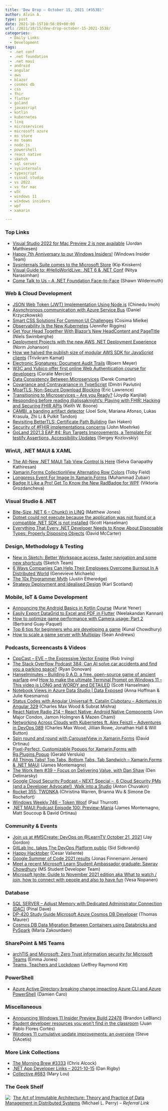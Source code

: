 ```yaml
---
title: 'Dew Drop – October 15, 2021 (#3538)'
author: Alvin A.
type: post
date: 2021-10-15T10:56:09+00:00
url: /2021/10/15/dew-drop-october-15-2021-3538/
categories:
  - Daily Links
  - Development
tags:
  - .net conf
  - .net foundation
  - .net maui
  - android
  - angular
  - aws
  - blazor
  - cosmos db
  - css
  - fhir
  - flutter
  - goland
  - javascript
  - kotlin
  - kubernetes
  - linq
  - microservices
  - microsoft azure
  - ms store
  - ms teams
  - node.js
  - powershell
  - react native
  - sketch
  - sql server
  - sysinternals
  - typescript
  - visual studio
  - vs 2022
  - vs for mac
  - w3c
  - windows 11
  - windows insiders
  - wpf
  - xamarin

---
```

### <a name="top"></a>Top Links

  * <a href="https://devblogs.microsoft.com/visualstudio/visual-studio-2022-for-mac-preview-2-is-now-available/?WT.mc_id=DOP-MVP-4025064" target="_blank" rel="noopener">Visual Studio 2022 for Mac Preview 2 is now available</a> (Jordan Matthiesen)
  * <a href="https://insider.windows.com/en-us/articles/thank-you-to-the-windows-insider-community-for-seven-years-together" target="_blank" rel="noopener">Happy 7th Anniversary to our Windows Insiders!</a> (Windows Insider Team)
  * <a href="http://feedproxy.google.com/~r/winbetadotorg/~3/PK7CiUEq6uw/sysinternals-suite-comes-to-the-microsoft-store" target="_blank" rel="noopener">Sysinternals Suite comes to the Microsoft Store</a> (Kip Kniskern)
  * <a href="https://dev.to/azure/visual-guide-to-helloworldlive-net-6-net-conf-2h74" target="_blank" rel="noopener">Visual Guide to: #HelloWorldLive: .NET 6 & .NET Conf</a> (Nitya Narasimhan)
  * <a href="https://dotnetfoundation.org/blog/2021/10/14/come-talk-to-us-a-net-foundation-face-to-face" target="_blank" rel="noopener">Come Talk to Us &#8211; A .NET Foundation Face-to-Face</a> (Shawn Wildermuth)



### <a name="web"></a>Web & Cloud Development

  * <a href="https://www.telerik.com/blogs/json-web-token-jwt-implementation-using-nodejs" target="_blank" rel="noopener">JSON Web Token (JWT) Implementation Using Node.js</a> (Chinedu Imoh)
  * <a href="https://daniel-krzyczkowski.github.io/Asynchronous-communication-with-Azure-Service-Bus/" target="_blank" rel="noopener">Asynchronous communication with Azure Service Bus</a> (Daniel Krzyczkowski)
  * <a href="https://smashingmagazine.com/2021/10/modern-css-solutions-for-common-problems/" target="_blank" rel="noopener">Smart CSS Solutions For Common UI Challenges</a> (Cosima Mielke)
  * <a href="https://thenewstack.io/observability-is-the-new-kubernetes/" target="_blank" rel="noopener">Observability Is the New Kubernetes</a> (Jennifer Riggins)
  * <a href="https://swimburger.net/blog/dotnet/get-your-head-together-with-blazors-new-headcontent-and-pagetitle" target="_blank" rel="noopener">Get Your Head Together With Blazor’s New HeadContent and PageTitle</a> (Niels Swimberghe)
  * <a href="http://feedproxy.google.com/~r/AwsDeveloperBlog/~3/-GWsmQwhERE/" target="_blank" rel="noopener">Deployment Projects with the new AWS .NET Deployment Experience</a> (Norm Johanson)
  * <a href="http://feedproxy.google.com/~r/AwsDeveloperBlog/~3/VwTzQhCBUIs/" target="_blank" rel="noopener">How we halved the publish size of modular AWS SDK for JavaScript clients</a> (Trivikram Kamat)
  * <a href="https://www.textcontrol.com/blog/2021/10/14/electronic-signatures-document-audit-trails/" target="_blank" rel="noopener">Electronic Signatures: Document Audit Trails</a> (Bjoern Meyer)
  * <a href="https://www.w3.org/blog/news/archives/9282" target="_blank" rel="noopener">W3C and Yubico offer first online Web Authentication course for developers</a> (Coralie Mercier)
  * <a href="https://codeopinion.com/data-consistency-between-microservices/" target="_blank" rel="noopener">Data Consistency Between Microservices</a> (Derek Comartin)
  * <a href="https://dmitripavlutin.com/typescript-covariance-contravariance/" target="_blank" rel="noopener">Covariance and Contravariance in TypeScript</a> (Dmitri Pavlutin)
  * <a href="https://textslashplain.com/2021/10/14/moartls-non-secure-download-blocking/" target="_blank" rel="noopener">MoarTLS: Non-Secure Download Blocking</a> (Eric Lawrence)
  * <a href="https://www.developer.com/design/transition-to-microservices/" target="_blank" rel="noopener">Transitioning to Microservices – Are you Ready?</a> (Joydip Kanjilal)
  * <a href="http://feedproxy.google.com/~r/MotorcycleGuy/~3/-vAK2VuGYxg/responding-before-reading-alissaknights.html" target="_blank" rel="noopener">Responding before reading @alissaknight&#8217;s: Playing with FHIR: Hacking and Securing FHIR APIs</a> (Keith W. Boone)
  * <a href="https://netflixtechblog.com/cambi-a-banding-artifact-detector-96777ae12fe2?source=rss----2615bd06b42e---4" target="_blank" rel="noopener">CAMBI, a banding artifact detector</a> (Joel Sole, Mariana Afonso, Lukas Krasula, Zhi Li & Pulkit Tandon)
  * <a href="https://netflixtechblog.com/revisiting-bettertls-certificate-path-building-4c978b79843f?source=rss----2615bd06b42e---4" target="_blank" rel="noopener">Revisiting BetterTLS: Certificate Path Building</a> (Ian Haken)
  * <a href="http://feedproxy.google.com/~r/HealthcareSecurity/privacy/~3/8mJL4utJiis/security-of-fhir-implementations.html" target="_blank" rel="noopener">Security of #FHIR implementations concerns</a> (John Moehrke)
  * <a href="https://blog.jetbrains.com/go/2021/10/14/goland-2021-3-eap-4-run-targets-improvements-a-template-for-testify-assertions-accessibility-updates/" target="_blank" rel="noopener">GoLand 2021.3 EAP #4: Run Targets Improvements, a Template For testify Assertions, Accessibility Updates</a> (Sergey Kozlovskiy)



### <a name="silverlight"></a>WinUI, .NET MAUI & XAML

  * <a href="https://www.syncfusion.com/blogs/post/the-all-new-net-maui-tab-view-control-is-here.aspx" target="_blank" rel="noopener">The All-New .NET MAUI Tab View Control Is Here</a> (Selva Ganapathy Kathiresan)
  * <a href="https://xamarinhowto.com/xamarin-forms-collectionview-alternating-row-colors/?utm_source=rss&utm_medium=rss&utm_campaign=xamarin-forms-collectionview-alternating-row-colors" target="_blank" rel="noopener">Xamarin.Forms CollectionView Alternating Row Colors</a> (Toby Field)
  * <a href="https://www.c-sharpcorner.com/article/longpress-event-for-image/" target="_blank" rel="noopener">Longpress Event For Image In Xamarin.Forms</a> (Muhammad Zubair)
  * <a href="https://www.telerik.com/blogs/badge-like-pro-get-know-new-radbadge-wpf" target="_blank" rel="noopener">Badge It Like a Pro! Get To Know the New RadBadge for WPF</a> (Viktoria Grozdancheva)



### <a name="dotnet"></a>Visual Studio & .NET

  * <a href="http://feedproxy.google.com/~r/ExceptionNotFound/~3/m_wVM9H5o80/" target="_blank" rel="noopener">Bite-Size .NET 6 &#8211; Chunk() in LINQ</a> (Matthew Jones)
  * <a href="http://feeds.hanselman.com/~/669834674/0/scotthanselman~Dotnet-could-not-execute-because-the-application-was-not-found-or-a-compatible-NET-SDK-is-not-installed" target="_blank" rel="noopener">Dotnet could not execute because the application was not found or a compatible .NET SDK is not installed</a> (Scott Hanselman)
  * <a href="https://dotnettips.wordpress.com/2021/10/15/everything-that-every-net-developer-needs-to-know-about-disposable-types-part-1-properly-disposing-objects/" target="_blank" rel="noopener">Everything That Every .NET Developer Needs to Know About Disposable Types: Properly Disposing Objects</a> (David McCarter)



### <a name="design"></a>Design, Methodology & Testing

  * <a href="https://www.sketch.com/blog/2021/10/13/whats-new-in-sketch-78/" target="_blank" rel="noopener">New in Sketch: Better Workspace access, faster navigation and some new shortcuts</a> (Sketch Team)
  * <a href="https://blog.trello.com/help-employees-overcome-burnout" target="_blank" rel="noopener">6 Ways Companies Can Help Their Employees Overcome Burnout In A Distributed World</a> (Genevieve Michaels)
  * <a href="https://www.simplethread.com/the-10x-programmer-myth/" target="_blank" rel="noopener">The 10x Programmer Myth</a> (Justin Etheredge)
  * <a href="https://availagility.co.uk/2021/10/14/strategy-deployment-and-idealised-design/" target="_blank" rel="noopener">Strategy Deployment and Idealised Design</a> (Karl Scotland)



### <a name="mobile"></a>Mobile, IoT & Game Development

  * <a href="http://feedproxy.google.com/~r/blogspot/hsDu/~3/tm4XhtCw7eI/announcing-android-basics-in-kotlin.html" target="_blank" rel="noopener">Announcing the Android Basics in Kotlin Course</a> (Murat Yener)
  * <a href="https://www.syncfusion.com/blogs/post/easily-export-datagrid-to-excel-and-pdf-in-flutter.aspx" target="_blank" rel="noopener">Easily Export DataGrid to Excel and PDF in Flutter</a> (Neelakandan Kannan)
  * <a href="https://blog.unity.com/games/part-2-optimize-game-performance-with-camera-usage" target="_blank" rel="noopener">How to optimize game performance with Camera usage: Part 2</a> (Bertrand Guay-Paquet)
  * <a href="http://feedproxy.google.com/~r/kunal2383/~3/81ZOdZjOi6w/top-6-tips-for-game-developers.html" target="_blank" rel="noopener">Top 6 tips for beginners who are developing a game</a> (Kunal Chowdhury)
  * <a href="https://blog.unity.com/games/how-to-scale-a-game-server-with-multiplay" target="_blank" rel="noopener">How to scale a game server with Multiplay</a> (Sean Andrews)



### <a name="podcasts"></a>Podcasts, Screencasts & Videos

  * <a href="https://cppcast.libsyn.com/eve-the-expressive-vector-engine" target="_blank" rel="noopener">CppCast &#8211; EVE &#8211; the Expressive Vector Engine</a> (Rob Irving)
  * <a href="https://stackoverflow.blog/2021/10/15/podcast-384-can-ai-solve-car-accidents-and-find-you-a-parking-space/" target="_blank" rel="noopener">The Stack Overflow Podcast 384: Can AI solve car accidents and find you a parking space?</a> (Ryan Donovan)
  * <a href="https://www.hanselminutes.com/810/building-0-ad-a-free-open-source-game-of-ancient-warfare" target="_blank" rel="noopener">Hanselminutes &#8211; Building 0 A.D. a free, open-source game of ancient warfare</a> _and_ <a href="http://www.youtube.com/watch?v=VT2L1SXFq9U" target="_blank" rel="noopener">How to make the ultimate Terminal Prompt on Windows 11 &#8211; This video is LONG and WORDY and DETAILED</a> (Scott Hanselman)
  * <a href="https://channel9.msdn.com/Shows/Data-Exposed/Notebook-Views-in-Azure-Data-Studio?WT.mc_id=DOP-MVP-4025064" target="_blank" rel="noopener">Notebook Views in Azure Data Studio | Data Exposed</a> (Anna Hoffman & Julie Koesmarno)
  * <a href="https://adventuresinangular.com/status-codes-with-angular-universal-ft-catalin-ciubotaru-aia-329" target="_blank" rel="noopener">Status Codes with Angular Universal ft. Catalin Ciubotaru &#8211; Adentures in Angular 329</a> (Charles Max Wood & Subrat Mishra)
  * <a href="https://www.reactnativeradio.com/" target="_blank" rel="noopener">React Native Radio 214 &#8211; React Native: Android Native Components</a> (Jon Major Condon, Jamon Holmgren & Mazen Chami)
  * <a href="https://adventuresindevopspodcast.com/networking-across-clouds-with-kubernetes-ft-alex-feiszli-devops-089" target="_blank" rel="noopener">Networking Across Clouds with Kubernetes ft. Alex Feiszli &#8211; Adventures in DevOps 089</a> (Charles Max Wood, Jillian Rowe, Jonathan Hall & Will Button)
  * <a href="https://www.youtube.com/watch?v=MtP52YtRxkM" target="_blank" rel="noopener">Spin round and round with CarouselView in Xamarin.Forms</a> (David Ortinau)
  * <a href="https://www.youtube.com/watch?v=Y-uAHgf0VXs" target="_blank" rel="noopener">Pixel-Perfect, Customizable Popups for Xamarin.Forms with Rg.Plugins.Popup</a> (Gerald Versluis)
  * <a href="https://www.youtube.com/watch?v=YDxQjb7N-P8" target="_blank" rel="noopener">All Things Tabs! Top Tabs, Bottom Tabs, Tab Sandwich &#8211; Xamarin.Forms & .NET MAUI</a> (James Montemagno)
  * <a href="https://theworkitem.com/blog/deliver-value-dan-shaw/" target="_blank" rel="noopener">The Work Item #39 &#8211; Focus on Delivering Value, with Dan Shaw</a> (Den Delimarsky)
  * <a href="https://cloudsecuritypodcast.libsyn.com/next-special-speakers" target="_blank" rel="noopener">Google Cloud Security Podcast &#8211; NEXT Special &#8211;&nbsp; 6 Cloud Security PMs (and a Developer Advocate!)&nbsp; Walk into a Studio</a> (Anton Chuvakin)
  * <a href="http://relay.fm/rocket/355" target="_blank" rel="noopener">Rocket 355: TWONKA</a> (Christina Warren, Brianna Wu & Simone De Rochefort)
  * <a href="https://www.thurrott.com/podcasts/windows-weekly/258159/windows-weekly-746-token-woof" target="_blank" rel="noopener">Windows Weekly 746 – Token Woof</a> (Paul Thurrott)
  * <a href="https://www.dotnetmauipodcast.com/100" target="_blank" rel="noopener">.NET MAUI Podcast Episode 100: Preview-Mania</a> (James Montemagno, Matt Soucoup & David Ortinau)



### <a name="events"></a>Community & Events

  * <a href="https://dev.to/azure/join-us-at-mscreate-devops-on-learntv-october-21-2021-32f7" target="_blank" rel="noopener">Join us at #MSCreate: DevOps on @LearnTV October 21, 2021</a> (Jay Gordon)
  * <a href="https://about.gitlab.com/blog/2021/10/14/gitlab-inc-takes-the-devops-platform-public/" target="_blank" rel="noopener">GitLab Inc. takes The DevOps Platform public</a> (Sid Sidbrandij)
  * <a href="https://devblogs.microsoft.com/surface-duo/hacktoberfest-2021/?WT.mc_id=DOP-MVP-4025064" target="_blank" rel="noopener">Happy Hacktober</a> (Cesar Valiente)
  * <a href="https://medium.com/dartlang/google-summer-of-code-2021-results-e514cce50fc?source=rss----23738d481ce8---4" target="_blank" rel="noopener">Google Summer of Code 2021 results</a> (Jonas Finnemann Jensen)
  * <a href="https://techcommunity.microsoft.com/t5/student-developer-blog/meet-a-recent-microsoft-learn-student-ambassador-graduate-sawrav/ba-p/2796527?WT.mc_id=DOP-MVP-4025064" target="_blank" rel="noopener">Meet a recent Microsoft Learn Student Ambassador graduate: Sawrav Chowdhury</a> (MS Student Developer Team)
  * <a href="https://myteamsday.com/2021/10/14/ignite-3/" target="_blank" rel="noopener">Microsoft Ignite: Guide to November 2021 edition aka What to watch / join, how to connect with people and also to have fun</a> (Vesa Nopanen)



### <a name="sql"></a>Database

  * <a href="https://blog.sqlauthority.com/2021/10/15/sql-server-adjust-memory-with-dedicated-administrator-connection-dac/?utm_source=rss&utm_medium=rss&utm_campaign=sql-server-adjust-memory-with-dedicated-administrator-connection-dac" target="_blank" rel="noopener">SQL SERVER – Adjust Memory with Dedicated Administrator Connection (DAC)</a> (Pinal Dave)
  * <a href="https://www.thomasmaurer.ch/2021/10/dp-420-study-guide-microsoft-azure-cosmos-db-developer/" target="_blank" rel="noopener">DP-420 Study Guide Microsoft Azure Cosmos DB Developer</a> (Thomas Maurer)
  * <a href="http://feedproxy.google.com/~r/MSSQLTips-LatestSqlServerTips/~3/j0jrN24e0Ds/" target="_blank" rel="noopener">Cosmos DB Data Migration Between Containers using Databricks and PySpark</a> (Maria Zakourdaev)



### <a name="sp"></a>SharePoint & MS Teams

  * <a href="https://www.microsoft.com/security/blog/2021/10/14/archtis-and-microsoft-zero-trust-information-security-for-microsoft-teams/" target="_blank" rel="noopener">archTIS and Microsoft: Zero Trust information security for Microsoft Teams</a> (Emma Jones)
  * <a href="https://techcommunity.microsoft.com/t5/microsoft-mvp-award-program-blog/teams-teachers-and-lockdown/ba-p/2848132?WT.mc_id=DOP-MVP-4025064" target="_blank" rel="noopener">Teams, Teachers and Lockdown</a> (Jeffrey Raymond Kitt)



### <a name="ps"></a>PowerShell

  * <a href="https://techcommunity.microsoft.com/t5/azure-tools/azure-active-directory-breaking-change-impacting-azure-cli-and/ba-p/2848388?WT.mc_id=DOP-MVP-4025064" target="_blank" rel="noopener">Azure Active Directory breaking change impacting Azure CLI and Azure PowerShell</a> (Damien Caro)



### <a name="misc"></a>Miscellaneous

  * <a href="https://blogs.windows.com/windows-insider/2021/10/14/announcing-windows-11-insider-preview-build-22478/?WT.mc_id=WD-MVP-4025064" target="_blank" rel="noopener">Announcing Windows 11 Insider Preview Build 22478</a> (Brandon LeBlanc)
  * <a href="https://github.blog/2021-10-14-student-developer-resources-wont-find-classroom/" target="_blank" rel="noopener">Student developer resources you won’t find in the classroom</a> (Juan Pablo Flores Cortés)
  * <a href="https://techcommunity.microsoft.com/t5/windows-it-pro-blog/windows-11-cumulative-update-improvements-an-overview/ba-p/2842961?WT.mc_id=DOP-MVP-4025064" target="_blank" rel="noopener">Windows 11 cumulative update improvements: an overview</a> (Steve DiAcetis)



### <a name="links"></a>More Link Collections

  * <a href="http://feedproxy.google.com/~r/ReflectivePerspective/~3/uVpYImnPFrM/" target="_blank" rel="noopener">The Morning Brew #3333</a> (Chris Alcock)
  * <a href="https://links.danrigby.com/2021/10/app-developer-links-2021-10-15/" target="_blank" rel="noopener">.NET App Developer Links &#8211; 2021-10-15</a> (Dan Rigby)
  * <a href="http://feedproxy.google.com/~r/tympanus/~3/G03YH9Xy5No/" target="_blank" rel="noopener">Collective #683</a> (Mary Lou)



### <a name="shelf"></a>The Geek Shelf

<a href="https://www.amazon.com/dp/1484259548/?tag=amavin-20" target="_blank" rel="noopener"><img decoding="async" align="left" style="margin: 0px 5px 0px 0px; border: 0px currentcolor; border-image: none; float: left; display: inline; background-image: none;" src="https://m.media-amazon.com/images/I/41tAp5TgayL._SS135_.jpg" border="0" /></a>&nbsp;<a href="https://www.amazon.com/dp/1484259548/?tag=amavin-20" target="_blank" rel="noopener">The Art of Immutable Architecture: Theory and Practice of Data Management in Distributed Systems</a> (Michael L. Perry) _&#8211; Referral Link_